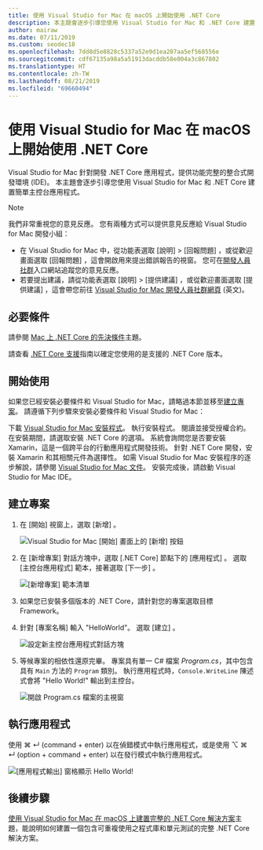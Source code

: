 ```yaml
---
title: 使用 Visual Studio for Mac 在 macOS 上開始使用 .NET Core
description: 本主題會逐步引導您使用 Visual Studio for Mac 和 .NET Core 建置簡單主控台應用程式。
author: mairaw
ms.date: 07/11/2019
ms.custom: seodec18
ms.openlocfilehash: 7dd8d5e8828c5337a52e9d1ea207aa5ef568556e
ms.sourcegitcommit: cdf67135a98a5a51913dacddb58e004a3c867802
ms.translationtype: HT
ms.contentlocale: zh-TW
ms.lasthandoff: 08/21/2019
ms.locfileid: "69660494"
---
```

# <a name="get-started-with-net-core-on-macos-using-visual-studio-for-mac"></a>使用 Visual Studio for Mac 在 macOS 上開始使用 .NET Core

Visual Studio for Mac 針對開發 .NET Core 應用程式，提供功能完整的整合式開發環境 (IDE)。 本主題會逐步引導您使用 Visual Studio for Mac 和 .NET Core 建置簡單主控台應用程式。

> [!NOTE]
> 我們非常重視您的意見反應。 您有兩種方式可以提供意見反應給 Visual Studio for Mac 開發小組：
> * 在 Visual Studio for Mac 中，從功能表選取 [說明]   > [回報問題]  ，或從歡迎畫面選取 [回報問題]  ，這會開啟用來提出錯誤報告的視窗。 您可在[開發人員社群](https://developercommunity.visualstudio.com/spaces/8/index.html)入口網站追蹤您的意見反應。
> * 若要提出建議，請從功能表選取 [說明]   > [提供建議]  ，或從歡迎畫面選取 [提供建議]  ，這會帶您前往 [Visual Studio for Mac 開發人員社群網頁](https://developercommunity.visualstudio.com/content/idea/post.html?space=41) \(英文\)。

## <a name="prerequisites"></a>必要條件

請參閱 [Mac 上 .NET Core 的先決條件](../macos-prerequisites.md)主題。

請查看 [.NET Core 支援](https://docs.microsoft.com/visualstudio/mac/net-core-support?view=vsmac-2019)指南以確定您使用的是支援的 .NET Core 版本。

## <a name="get-started"></a>開始使用

如果您已經安裝必要條件和 Visual Studio for Mac，請略過本節並移至[建立專案](#creating-a-project)。 請遵循下列步驟來安裝必要條件和 Visual Studio for Mac：

下載 [Visual Studio for Mac 安裝程式](https://visualstudio.microsoft.com/vs/mac/?utm_medium=microsoft&utm_source=docs.microsoft.com&utm_campaign=inline+link)。 執行安裝程式。 閱讀並接受授權合約。 在安裝期間，請選取安裝 .NET Core 的選項。 系統會詢問您是否要安裝 Xamarin，這是一個跨平台的行動應用程式開發技術。 針對 .NET Core 開發，安裝 Xamarin 和其相關元件為選擇性。 如需 Visual Studio for Mac 安裝程序的逐步解說，請參閱 [Visual Studio for Mac 文件](/visualstudio/mac/)。 安裝完成後，請啟動 Visual Studio for Mac IDE。

## <a name="creating-a-project"></a>建立專案

1. 在 [開始] 視窗上，選取 [新增]  。

   ![Visual Studio for Mac [開始] 畫面上的 [新增] 按鈕](./media/using-on-mac-vs/visual-studio-mac-new-project.png)

1. 在 [新增專案]  對話方塊中，選取 [.NET Core]  節點下的 [應用程式]  。 選取 [主控台應用程式]  範本，接著選取 [下一步]  。

   ![[新增專案] 範本清單](./media/using-on-mac-vs/visual-studio-mac-new-dialog.png)

1. 如果您已安裝多個版本的 .NET Core，請針對您的專案選取目標 Framework。

1. 針對 [專案名稱]  輸入 "HelloWorld"。 選取 [建立]  。

   ![設定新主控台應用程式對話方塊](./media/using-on-mac-vs/visual-studio-mac-new-options.png)

1. 等候專案的相依性還原完畢。 專案具有單一 C# 檔案 *Program.cs*，其中包含具有 `Main` 方法的 `Program` 類別。 執行應用程式時，`Console.WriteLine` 陳述式會將 "Hello World!" 輸出到主控台。

   ![開啟 Program.cs 檔案的主視窗](./media/using-on-mac-vs/visual-studio-mac-editor.png)

## <a name="run-the-application"></a>執行應用程式

使用 ⌘ ↵ (command + enter) 以在偵錯模式中執行應用程式，或是使用 ⌥ ⌘ ↵ (option + command + enter) 以在發行模式中執行應用程式。

![[應用程式輸出] 窗格顯示 Hello World!](./media/using-on-mac-vs/visual-studio-mac-output.png)

## <a name="next-step"></a>後續步驟

[使用 Visual Studio for Mac 在 macOS 上建置完整的 .NET Core 解決方案](using-on-mac-vs-full-solution.md)主題，能說明如何建置一個包含可重複使用之程式庫和單元測試的完整 .NET Core 解決方案。
